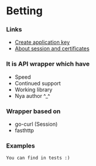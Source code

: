 # Betting

### Links
- [Create application key](https://api.developer.betfair.com/services/webapps/docs/display/1smk3cen4v3lu3yomq5qye0ni/Application+Keys)
- [About session and certificates](https://api.developer.betfair.com/services/webapps/docs/display/1smk3cen4v3lu3yomq5qye0ni/Non-Interactive+%28bot%29+login)

### It is API wrapper which have
- Speed
- Continued support
- Working library
- Nya author ^_^

### Wrapper based on
- go-curl (Session)
- fasthttp

### Examples
```
You can find in tests :)
```